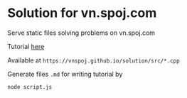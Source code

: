 # Solution for vn.spoj.com

Serve static files solving problems on vn.spoj.com

Tutorial [here](https://vnspoj.github.io/)

Available at `https://vnspoj.github.io/solution/src/*.cpp`

Generate files `.md` for writing tutorial by

```bash
node script.js
```